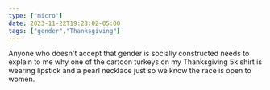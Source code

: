 ```yaml
---
type: ["micro"]
date: 2023-11-22T19:28:02-05:00
tags: ["gender","Thanksgiving"]
---
```

Anyone who doesn't accept that gender is socially constructed needs to explain to me why one of the cartoon turkeys on my Thanksgiving 5k shirt is wearing lipstick and a pearl necklace just so we know the race is open to women.
